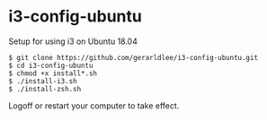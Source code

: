 # i3-config-ubuntu

Setup for using i3 on Ubuntu 18.04

```
$ git clone https://github.com/gerarldlee/i3-config-ubuntu.git
$ cd i3-config-ubuntu
$ chmod +x install*.sh
$ ./install-i3.sh
$ ./install-zsh.sh
```

Logoff or restart your computer to take effect.
